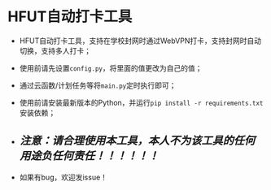 # HFUT自动打卡工具

- HFUT自动打卡工具，支持在学校封网时通过WebVPN打卡，支持封网时自动切换，支持多人打卡；

- 使用前请先设置`config.py`，将里面的值更改为自己的值；

- 通过云函数/计划任务等将`main.py`定时执行即可；

- 使用前请安装最新版本的Python，并运行`pip install -r requirements.txt`安装依赖；

- ## ***注意：请合理使用本工具，本人不为该工具的任何用途负任何责任！！！！！！***

- 如果有bug，欢迎发issue！